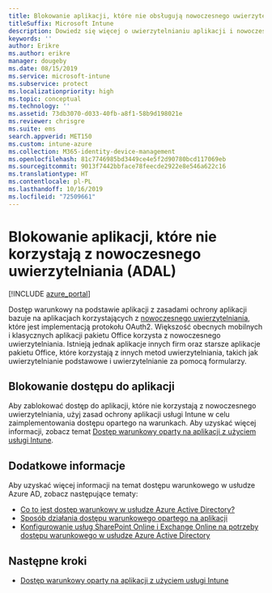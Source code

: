 ```yaml
---
title: Blokowanie aplikacji, które nie obsługują nowoczesnego uwierzytelniania, przy użyciu usługi Intune
titleSuffix: Microsoft Intune
description: Dowiedz się więcej o uwierzytelnianiu aplikacji i nowoczesnym uwierzytelnianiu (ADAL) przy użyciu usługi Microsoft Intune.
keywords: ''
author: Erikre
ms.author: erikre
manager: dougeby
ms.date: 08/15/2019
ms.service: microsoft-intune
ms.subservice: protect
ms.localizationpriority: high
ms.topic: conceptual
ms.technology: ''
ms.assetid: 73db3070-d033-40fb-a8f1-58b9d198021e
ms.reviewer: chrisgre
ms.suite: ems
search.appverid: MET150
ms.custom: intune-azure
ms.collection: M365-identity-device-management
ms.openlocfilehash: 81c7746985bd3449ce4e5f2d90780bcd117069eb
ms.sourcegitcommit: 9013f7442bbface78feecde2922e8e546a622c16
ms.translationtype: HT
ms.contentlocale: pl-PL
ms.lasthandoff: 10/16/2019
ms.locfileid: "72509661"
---
```

# <a name="block-apps-that-dont-use-modern-authentication-adal"></a>Blokowanie aplikacji, które nie korzystają z nowoczesnego uwierzytelniania (ADAL)

[!INCLUDE [azure_portal](../includes/azure_portal.md)]

Dostęp warunkowy na podstawie aplikacji z zasadami ochrony aplikacji bazuje na aplikacjach korzystających z [nowoczesnego uwierzytelniania](https://support.office.com/article/Using-Office-365-modern-authentication-with-Office-clients-776c0036-66fd-41cb-8928-5495c0f9168a), które jest implementacją protokołu OAuth2. Większość obecnych mobilnych i klasycznych aplikacji pakietu Office korzysta z nowoczesnego uwierzytelniania. Istnieją jednak aplikacje innych firm oraz starsze aplikacje pakietu Office, które korzystają z innych metod uwierzytelniania, takich jak uwierzytelnianie podstawowe i uwierzytelnianie za pomocą formularzy.

## <a name="block-access-to-apps"></a>Blokowanie dostępu do aplikacji

Aby zablokować dostęp do aplikacji, które nie korzystają z nowoczesnego uwierzytelniania, użyj zasad ochrony aplikacji usługi Intune w celu zaimplementowania dostępu opartego na warunkach. Aby uzyskać więcej informacji, zobacz temat [Dostęp warunkowy oparty na aplikacji z użyciem usługi Intune](app-based-conditional-access-intune.md).

## <a name="additional-information"></a>Dodatkowe informacje

Aby uzyskać więcej informacji na temat dostępu warunkowego w usłudze Azure AD, zobacz następujące tematy:
- [Co to jest dostęp warunkowy w usłudze Azure Active Directory?](https://docs.microsoft.com/azure/active-directory/conditional-access/overview)
- [Sposób działania dostępu warunkowego opartego na aplikacji](app-based-conditional-access-intune.md#how-app-based-conditional-access-works)
- [Konfigurowanie usług SharePoint Online i Exchange Online na potrzeby dostępu warunkowego w usłudze Azure Active Directory](https://docs.microsoft.com/azure/active-directory/conditional-access/conditional-access-for-exo-and-spo)

## <a name="next-steps"></a>Następne kroki

- [Dostęp warunkowy oparty na aplikacji z użyciem usługi Intune](app-based-conditional-access-intune.md)

